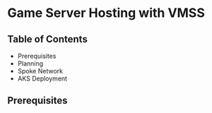 # Game Server Hosting with VMSS

## Table of Contents

- Prerequisites
- Planning
- Spoke Network
- AKS Deployment

## Prerequisites
